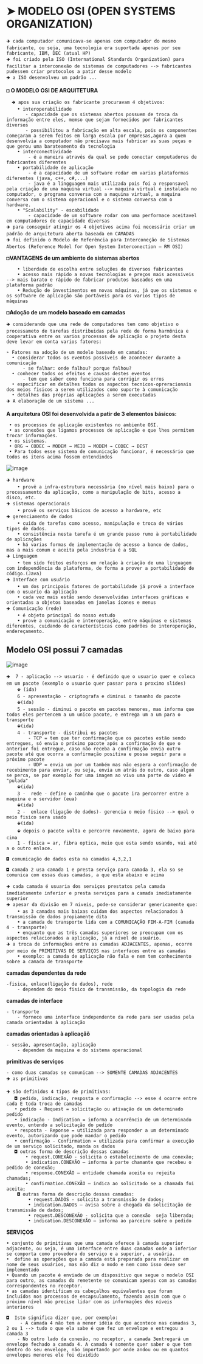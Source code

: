 # ➤ MODELO OSI (OPEN SYSTEMS ORGANIZATION)
    🡺 cada computador comunicava-se apenas com computador do mesmo fabricante, ou seja, uma tecnologia era suportada apenas por seu fabricante, IBM, DEC (atual HP)
    🡺 foi criado pela ISO (International Standards Organization) para facilitar a interconexão de sistemas de computadores --> fabricantes pudessem criar protocolos a patir desse modelo
    🡺 a ISO desenvolveu um padrão ...  
    
    
**◘ O MODELO OSI DE ARQUITETURA**

      🡺 apos sua criação os fabricante procuravam 4 objetivos: 
        • interoperabilidade 
           - capacidade que os sistemas abertos possuem de troca da informação entre eles, memso que sejam fornecidos por fabricantes diversos
           - possibilitou a fabricação em alta escala, pois os componentes começaram a serem feitos em larga escala por empresas,agora a quem desenvolvia a computador não precisava mais fabricar as suas peças o que gerou uma barateamento da tecnologia
        • interconectividade 
            - é a maneira através da qual se pode conectar computadores de fabricantes diferentes
        • portabilidade de aplicação 
            - é a capacidade de um software rodar em varias plataformas diferentes (java, c++, c#,...)
            - java é a lingguagem mais utilizada pois foi a responsavel pela criação de uma maquina virtual --> maquina virtual é instalada no computador, o programa conversa com a maquina virtual, a maquina conversa com o sistema operacional e o sistema conversa com o hardware.
        • "Scalability" - escabilidade 
            - capacidade de um software rodar com uma performace aceitavel em computadores de capacidade diversas
    🡺 para conseguir atingir os 4 objetivos acima foi necessário criar um padrão de arquitetura aberta baseada em CAMADAS
    🡺 foi definido o Modelo de Referência para Interconeção de Sistemas Abertos (Reference Model for Open System Interconection – RM OSI)

    
**◘VANTAGENS de um ambiente de sistemas abertos**
        
        • liberdade de escolha entre soluções de diversos fabricantes 
        • acesso mais rápido a novas tecnologias e preços mais acessiveis --> mais barato e rápido de fabricar produtos baseados em uma plataforma padrão
        • Redução de investimentos em novas máquinas, já que os sistemas e os software de aplicação são portáveis para os varios tipos de máquinas
        
**◘Adoção de um modelo baseado em camadas**
   
    🡺 considerando que uma rede de computadores tem como objetivo o processameto de tarefas distribuidas pela rede de forma harmônica e cooperativa entre os varios processos de aplicação o projeto desta deve levar em conta varios fatores:
    
    ➣ Fatores na adoção de um modelo baseado em camadas:
      • considerar todos os eventos possiveis de acontecer durante a comunicação 
          - se falhar: onde falhou? porque falhou? 
      • conhecer todos os efeitos e causas destes eventos 
          - tem que saber como funciona para corrigir os erros
      • especificar em detalhes todos os aspectos tecnicos-opreracionais dos meios fisicos a serem utilizados como suporte à comunicação
      • detalhes das próprias aplicações a serem executadas
    🡺 A elaboração de um sistema ...
    
**A arquitetura OSI foi desenvolvida a patir de 3 elementos básicos:**

     • os processos de aplicação existentes no ambiente OSI.
     • as conexões que ligamos processos de aplicação e que lhes permitem trocar informações.
     • os sistemas.
     • ORG → CODEC → MODEM → MEIO → MODEM → CODEC → DEST
     • Para todos esse sistema de comunicação funcionar, é necessário que todos os itens acima fossem entendindos
     
![image](https://github.com/user-attachments/assets/7752d6fb-f44c-4a7f-bcf9-5885c235455a)

    🡺 hardware 
        • provê a infra-estrutura necessária (no nível mais baixo) para o processamento da aplicação, como a manipulação de bits, acesso a disco, etc.
    🡺 sistemas operacionais 
        • provê os serviços básicos de acesso a hardware, etc
    🡺 gerenciamento de dados 
        • cuida de tarefas como acesso, manipulação e troca de vários tipos de dados.
        • consistência nesta tarefa é um grande passo rumo à portabilidade de aplicações
        • há varias formas de implementação de acesso a banco de dados, mas a mais comum e aceita pela industria é a SQL
    🡺 Linguagem 
        • tem sido feitos esforços em relação à criação de uma linguagem com independência da plataforma, de forma a prover a portabilidade de código.(Java) 
    🡺 Interface com usuário 
        • um dos principais fatores de portabilidade já provê a interface con o usuario da aplicação
        • cada vez mais estão sendo desenvolvidas interfaces gráficas e orientadas a objetos baseadas em janelas ícones e menus
    🡺 Comunicação (rede) 
        • é objeto principal do nosso estudo
        • prove a comunicação e interoperação, entre máquinas e sistemas diferentes, cuidando de características como padrões de interoperação, endereçamento.
    
## Modelo OSI possui 7 camadas
       
![image](https://github.com/user-attachments/assets/6a5f8f94-efe2-400a-bc2a-a4b0b0de6b5b)

    🡺  7 - aplicação --> usuario - é definido que o usuario quer e coloca em um pacote (exemplo o usuario quer passar para o proximo slides)
        🡻 (ida)
        6 - apresentação - criptografa e diminui o tamanho do pacote
        🡻(ida)
        5 - sessão - diminui o pacote em pacotes menores, mas informa que todos eles pertencem a um unico pacote, e entrega um a um para o transporte
        🡻(ida)
        4 - transporte - distribui os pacotes
            - TCP = tem que ter confirmação que os pacotes estão sendo entregues, só envia o próximo pacote após a confirmação de que o anterior foi entregue, caso não receba a confirmação envia outro pacote até que ocorra a confirmação positiva e possa seguir para a próximo pacote
            - UDP = envia um por um também mas não espera a confirmação de recebimento para enviar, ou seja, envia um atrás do outro, caso algum se perca, se por exemplo for uma imagem ao vivo uma parte do video é "pulada"
        🡻(ida)
        3 -  rede - define o caminho que o pacote ira percorrer entre a maquina e o servidor (eua)
        🡻(ida)
        2 -  enlace (ligação de dados)- gerencia o meio fisico --> qual o meio fisico sera usado
        🡻(ida) 
        🡻 depois o pacote volta e percorre novamente, agora de baixo para cima
        1 - física = ar, fibra optica, meio que esta sendo usando, vai até a o outro enlace.
        
    ◘ comunicação de dados esta na camadas 4,3,2,1
    
    ◘ camada 2 usa camada 1 e presta serviço para camada 3, ela so se comunica com essas duas camadas, a que esta abaixo e acima

    🡺 cada camada é usuaria dos serviços prestatos pela camada imediatamente inferior e presta serviços para a camada imediatamente superior
    🡺 apesar da divisão em 7 niveis, pode-se considerar genericamente que:
        • as 3 camadas mais baixas cuidam dos aspectos relacionados à transmissão de dados propiamente dita 
        • a camada de transporte lida com a COMUNICAÇÃO FIM-A-FIM (camada 4 - transporte)
        • enquanto que as três camadas superiores se preocupam com os aspectos relacionados a aplicação, já a nível de usuário.
    🡺 a troca de informações entre as camadas ADJACENTES, apenas, ocorre por meio de PRIMITIVAS DE SERVIÇOS nas interfaces entre as camadas 
        • exemplo: a camada de aplicação não fala e nem tem conhecimento sobre a camada de transporte
    
**camadas dependentes da rede**

    -fisica, enlace(ligação de dados), rede
        - dependem do meio fisico de transmissão, da topologia da rede
**camadas de interface**

    - transporte
        - fornece uma interface independente da rede para ser usadas pela camada orientadas à aplicação
**camadas orientadas à aplicaçãõ**

    - sessão, apresentação, aplicação
        - dependem da maquina e do sistema operacional
**primitivas de serviços**

    - como duas camadas se comunicam --> SOMENTE CAMADAS ADJACENTES
    🡺 as primitivas
    
    🡺 são definidos 4 tipos de primitivas:
       ◘ pedido, indicação, resposta e confirmação --> esse 4 ocorre entre cada E toda troca de camadas
       • pedido - Request = solicitação ou ativação de um determinado pedido
       • indicação - Indication = informa a ocorrência de um determinado evento, entendo a solicitação do pedido
       • resposta - Reponse = utilizada para responder a um determinado evento, autorizando que pode mandar o pedido
       • confirmação - Confirmation = utilizada para confirmar a execução de um serviço solicitado, manda os dados
       ◘ outras forma de descrição dessas camadas
           • request.CONEXÃO - solicita o estabelecimento de uma conexão;
           • indication.CONEXÃO – informa à parte chamante que recebeu o pedido de conexão;
           • response.CONEXÃO – entidade chamada aceita ou rejeita chamadas;
           • confirmation.CONEXÃO – indica ao solicitado se a chamada foi aceita;
        ◘ outras forma de descrição dessas camadas:
            • request.DADOS - solicita a transmissão de dados;
            • indication.DADOS – avisa sobre a chegada da solicitação de transmissão de dados;
            • request.DESCONEXÃO - solicita que a conexão  seja liberada;
            • indication.DESCONEXÃO – informa ao parceiro sobre o pedido
        

**SERVIÇOS**

    • conjunto de primitivas que uma camada oferece à camada superior adjacente, ou seja, é uma interface entre duas camadas onde a inferior se comporta como provedora do serviço e a superior, a usuária. 
    •  define as operações que a camada está preparada para realizar em nome de seus usuários, mas não diz o modo e nem como isso deve ser implementado
    • Quando um pacote é enviado de um dispositivo que segue o modelo OSI para outro, as camadas do remetente se comunicam apenas com as camadas correspondentes no receptor.
    • as camadas identificam os cabeçalhos equivalentes que foram incluídos nos processos de encapsulamento, fazendo assim com que o próximo nível não precise lidar com as informações dos níveis anteriores

    ◘  Isto significa dizer que, por exemplo:
         - A camada 4 não tem a menor idéia do que acontece nas camadas 3, 2 ou 1 --> tudo o que ela sabe é que fez um envelope e entregou a camada 3
        - No outro lado da conexão, no receptor, a camada 3entregará um envelope fechado a camada 4. A camada 4 somente quer saber o que tem dentro do seu envelope, não importando por onde andou ou em quantos envelopes menores ele foi dividido


  
